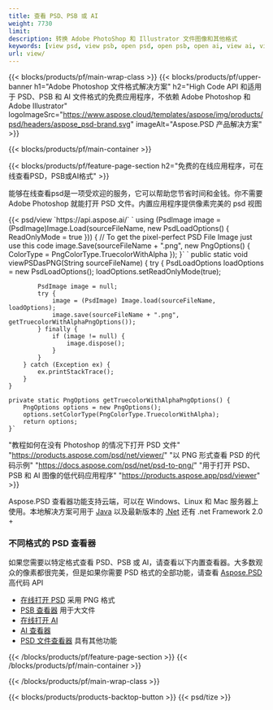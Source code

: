 ```yaml
---
title: 查看 PSD、PSB 或 AI
weight: 7730
limit: 
description: 转换 Adobe PhotoShop 和 Illustrator 文件图像和其他格式
keywords: [view psd, view psb, open psd, open psb, open ai, view ai, view image, open photoshop file, open illustrator file]
url: view/
---
```


{{< blocks/products/pf/main-wrap-class >}}
{{< blocks/products/pf/upper-banner h1="Adobe Photoshop 文件格式解决方案" h2="High Code API 和适用于 PSD、PSB 和 AI 文件格式的免费应用程序，不依赖 Adobe Photoshop 和 Adobe Illustrator" logoImageSrc="https://www.aspose.cloud/templates/aspose/img/products/psd/headers/aspose_psd-brand.svg" imageAlt="Aspose.PSD 产品解决方案" >}}

{{< blocks/products/pf/main-container >}}

{{< blocks/products/pf/feature-page-section h2="免费的在线应用程序，可在线查看PSD，PSB或AI格式" >}}
<p>能够在线查看psd是一项受欢迎的服务，它可以帮助您节省时间和金钱。你不需要 Adobe Photoshop 就能打开 PSD 文件。内置应用程序提供像素完美的 psd 视图</p>
{{< psd/view `https://api.aspose.ai/` 
`    using (PsdImage image = (PsdImage)Image.Load(sourceFileName, new PsdLoadOptions() { ReadOnlyMode = true }))
    {
        // To get the pixel-perfect PSD File Image just use this code
        image.Save(sourceFileName + ".png",  new PngOptions() {  ColorType = PngColorType.TruecolorWithAlpha });
    }` 
	`    public static void viewPSDasPNG(String sourceFileName) {
        try {
            PsdLoadOptions loadOptions = new PsdLoadOptions();
            loadOptions.setReadOnlyMode(true);
            
            PsdImage image = null;
            try {
                image = (PsdImage) Image.load(sourceFileName, loadOptions);
                image.save(sourceFileName + ".png", getTruecolorWithAlphaPngOptions());
            } finally {
                if (image != null) {
                    image.dispose();
                }
            }
        } catch (Exception ex) {
            ex.printStackTrace();
        }
    }
    
    private static PngOptions getTruecolorWithAlphaPngOptions() {
        PngOptions options = new PngOptions();
        options.setColorType(PngColorType.TruecolorWithAlpha);
        return options;
    }` 
"教程如何在没有 Photoshop 的情况下打开 PSD 文件" "https://products.aspose.com/psd/net/viewer/" 
"以 PNG 形式查看 PSD 的代码示例"  "https://docs.aspose.com/psd/net/psd-to-png/" 
"用于打开 PSD、PSB 和 AI 图像的低代码应用程序" "https://products.aspose.app/psd/viewer" >}}
<p>Aspose.PSD 查看器功能支持云端，可以在 Windows、Linux 和 Mac 服务器上使用。本地解决方案可用于 <a href="https://products.aspose.com/psd/java/">Java</a> 以及最新版本的 <a href="https://products.aspose.com/psd/net/">.Net</a> 还有 .net Framework 2.0 +</p>

<h3 class="headingpdleft">不同格式的 PSD 查看器</h3>
<p>如果您需要以特定格式查看 PSD、PSB 或 AI，请查看以下内置查看器。大多数观众的像素都很完美，但是如果你需要 PSD 格式的全部功能，请查看 <a href="/psd/">Aspose.PSD</a> 高代码 API</p>
<ul>
<li><a href="open-psd-online">在线打开 PSD</a> 采用 PNG 格式</li>
<li><a href="psb">PSB 查看器</a> 用于大文件</li>
<li><a href="open-ai-online">在线打开 AI</a></li>
<li><a href="ai">AI 查看器</a></li>
<li><a href="/psd/view/psd-file-viewer">PSD 文件查看器</a> 具有其他功能</li>
</ul>

{{< /blocks/products/pf/feature-page-section >}}
{{< /blocks/products/pf/main-container >}}


{{< /blocks/products/pf/main-wrap-class >}}

{{< blocks/products/products-backtop-button >}}
{{< psd/tize >}}
